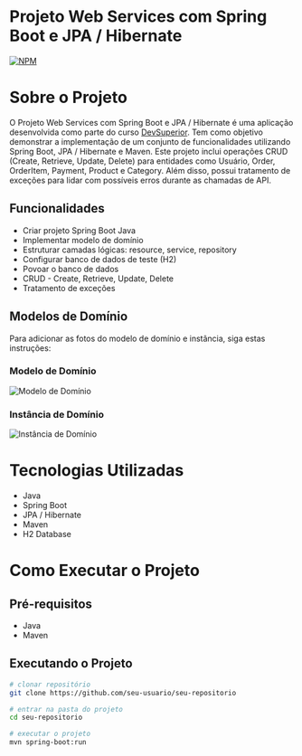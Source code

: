 # Projeto Web Services com Spring Boot e JPA / Hibernate

[![NPM](https://img.shields.io/npm/l/react)](https://github.com/seu-usuario/seu-repositorio/blob/main/LICENSE)

# Sobre o Projeto

O Projeto Web Services com Spring Boot e JPA / Hibernate é uma aplicação desenvolvida como parte do curso [DevSuperior](https://devsuperior.com "Site da DevSuperior"). Tem como objetivo demonstrar a implementação de um conjunto de funcionalidades utilizando Spring Boot, JPA / Hibernate e Maven. Este projeto inclui operações CRUD (Create, Retrieve, Update, Delete) para entidades como Usuário, Order, OrderItem, Payment, Product e Category. Além disso, possui tratamento de exceções para lidar com possíveis erros durante as chamadas de API.

## Funcionalidades

- Criar projeto Spring Boot Java
- Implementar modelo de domínio
- Estruturar camadas lógicas: resource, service, repository
- Configurar banco de dados de teste (H2)
- Povoar o banco de dados
- CRUD - Create, Retrieve, Update, Delete
- Tratamento de exceções

## Modelos de Domínio

Para adicionar as fotos do modelo de domínio e instância, siga estas instruções:

### Modelo de Domínio

![Modelo de Domínio](caminho/para/modelo-de-dominio.png)

### Instância de Domínio

![Instância de Domínio](caminho/para/instancia-de-dominio.png)

# Tecnologias Utilizadas

- Java
- Spring Boot
- JPA / Hibernate
- Maven
- H2 Database

# Como Executar o Projeto

## Pré-requisitos

- Java
- Maven

## Executando o Projeto

```bash
# clonar repositório
git clone https://github.com/seu-usuario/seu-repositorio

# entrar na pasta do projeto
cd seu-repositorio

# executar o projeto
mvn spring-boot:run

